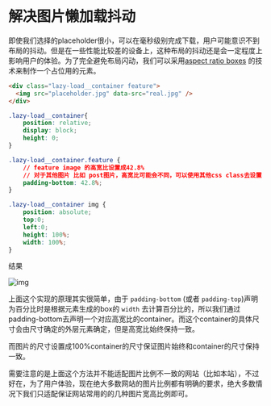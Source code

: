 # 解决图片懒加载抖动

即使我们选择的placeholder很小，可以在毫秒级别完成下载，用户可能意识不到布局的抖动。但是在一些性能比较差的设备上，这种布局的抖动还是会一定程度上影响用户的体验。为了完全避免布局闪动，我们可以采用[aspect ratio boxes](https://css-tricks.com/aspect-ratio-boxes/) 的技术来制作一个占位用的元素。

```html
<div class="lazy-load__container feature">
  <img src="placeholder.jpg" data-src="real.jpg" />
</div>
```

```css
.lazy-load__container{
    position: relative;
    display: block;
    height: 0;
}

.lazy-load__container.feature {
    // feature image 的高宽比设置成42.8%
    // 对于其他图片 比如 post图片，高宽比可能会不同，可以使用其他css class去设置
    padding-bottom: 42.8%;
}

.lazy-load__container img {
    position: absolute;
    top:0;
    left:0;
    height: 100%;
    width: 100%;
}
```

结果

![img](https://hateonion.me/posts/19jan30/page-lazyload-images-2.gif)

上面这个实现的原理其实很简单，由于 `padding-bottom` (或者 `padding-top`)声明为百分比时是根据元素生成的box的 `width` 去计算百分比的，所以我们通过padding-bottom去声明一个对应高宽比的container。而这个container的具体尺寸会由尺寸确定的外层元素确定，但是高宽比始终保持一致。

而图片的尺寸设置成100%container的尺寸保证图片始终和container的尺寸保持一致。

需要注意的是上面这个方法并不能适配图片比例不一致的网站（比如本站），不过好在，为了用户体验，现在绝大多数网站的图片比例都有明确的要求，绝大多数情况下我们只适配保证网站常用的的几种图片宽高比例即可。